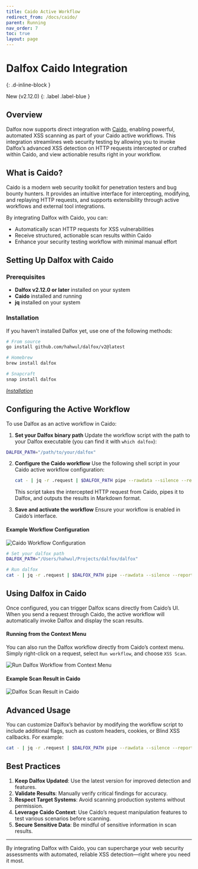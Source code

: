 ```yaml
---
title: Caido Active Workflow
redirect_from: /docs/caido/
parent: Running
nav_order: 7
toc: true
layout: page
---
```


# Dalfox Caido Integration
{: .d-inline-block }

New (v2.12.0)
{: .label .label-blue }

## Overview

Dalfox now supports direct integration with [Caido](https://caido.io/), enabling powerful, automated XSS scanning as part of your Caido active workflows. This integration streamlines web security testing by allowing you to invoke Dalfox’s advanced XSS detection on HTTP requests intercepted or crafted within Caido, and view actionable results right in your workflow.

## What is Caido?

Caido is a modern web security toolkit for penetration testers and bug bounty hunters. It provides an intuitive interface for intercepting, modifying, and replaying HTTP requests, and supports extensibility through active workflows and external tool integrations.

By integrating Dalfox with Caido, you can:

- Automatically scan HTTP requests for XSS vulnerabilities
- Receive structured, actionable scan results within Caido
- Enhance your security testing workflow with minimal manual effort

## Setting Up Dalfox with Caido

### Prerequisites

- **Dalfox v2.12.0 or later** installed on your system
- **Caido** installed and running
- **jq** installed on your system

### Installation

If you haven’t installed Dalfox yet, use one of the following methods:

```bash
# From source
go install github.com/hahwul/dalfox/v2@latest

# Homebrew
brew install dalfox

# Snapcraft
snap install dalfox
```

*[Installation](/page/installation/)*

## Configuring the Active Workflow

To use Dalfox as an active workflow in Caido:

1. **Set your Dalfox binary path**
Update the workflow script with the path to your Dalfox executable (you can find it with `which dalfox`):

```bash
DALFOX_PATH="/path/to/your/dalfox"
```

2. **Configure the Caido workflow**
   Use the following shell script in your Caido active workflow configuration:
   ```bash
   cat - | jq -r .request | $DALFOX_PATH pipe --rawdata --silence --report --report-format=md
   ```
   This script takes the intercepted HTTP request from Caido, pipes it to Dalfox, and outputs the results in Markdown format.

3. **Save and activate the workflow**
   Ensure your workflow is enabled in Caido’s interface.

#### Example Workflow Configuration

![Caido Workflow Configuration](/images/page/running/caido/workflow.jpg)

```bash
# Set your dalfox path
DALFOX_PATH="/Users/hahwul/Projects/dalfox/dalfox"

# Run dalfox
cat - | jq -r .request | $DALFOX_PATH pipe --rawdata --silence --report --report-format=md
```

## Using Dalfox in Caido

Once configured, you can trigger Dalfox scans directly from Caido’s UI. When you send a request through Caido, the active workflow will automatically invoke Dalfox and display the scan results.

#### Running from the Context Menu

You can also run the Dalfox workflow directly from Caido’s context menu. Simply right-click on a request, select `Run workflow`, and choose `XSS Scan`.

![Run Dalfox Workflow from Context Menu](/images/page/running/caido/context.jpg)

#### Example Scan Result in Caido

![Dalfox Scan Result in Caido](/images/page/running/caido/finding.jpg)

## Advanced Usage

You can customize Dalfox’s behavior by modifying the workflow script to include additional flags, such as custom headers, cookies, or Blind XSS callbacks. For example:

```bash
cat - | jq -r .request | $DALFOX_PATH pipe --rawdata --silence --report --report-format=md --header "Authorization: Bearer <token>" -b your-callback.com
```

## Best Practices

1. **Keep Dalfox Updated**: Use the latest version for improved detection and features.
2. **Validate Results**: Manually verify critical findings for accuracy.
3. **Respect Target Systems**: Avoid scanning production systems without permission.
4. **Leverage Caido Context**: Use Caido’s request manipulation features to test various scenarios before scanning.
5. **Secure Sensitive Data**: Be mindful of sensitive information in scan results.

---

By integrating Dalfox with Caido, you can supercharge your web security assessments with automated, reliable XSS detection—right where you need it most.
